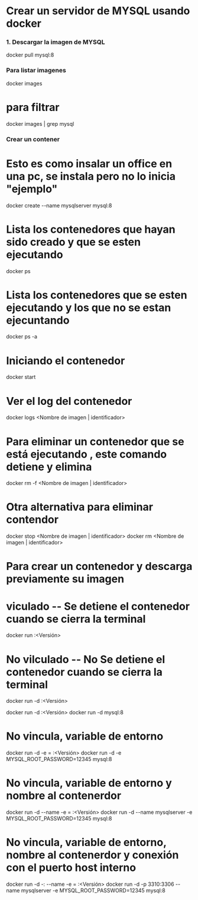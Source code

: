 # Crear un servidor de MYSQL usando docker

### 1. Descargar la imagen de MYSQL

docker pull mysql:8

### Para listar imagenes 

docker images
# para filtrar 
docker images | grep mysql

### Crear un contener

# Esto es como insalar un office en una pc, se instala pero no lo inicia "ejemplo"
docker create --name mysqlserver mysql:8

# Lista los contenedores que hayan sido creado y que se esten ejecutando

docker ps

# Lista los contenedores que se esten ejecutando y los que no se estan ejecuntando

docker ps -a




# Iniciando el contenedor

docker start


# Ver el log del contenedor
docker logs <Nombre de imagen | identificador>

# Para eliminar un contenedor que se está ejecutando , este comando detiene y elimina

docker rm -f <Nombre de imagen | identificador>

# Otra alternativa para eliminar contendor


docker stop <Nombre de imagen | identificador>
docker rm <Nombre de imagen | identificador>

# Para crear un contenedor y descarga previamente su imagen

# viculado -- Se detiene el contenedor cuando se cierra la terminal

docker run <Nombre de la imagen>:<Versión>

# No vilculado -- No Se detiene el contenedor cuando se cierra la terminal

docker run -d <Nombre de la imagen>:<Versión>


docker run -d <Nombre de la imagen>:<Versión>
docker run -d mysql:8 

# No vincula, variable de entorno 
docker run -d -e  <VARIABLE DE ENTORNO>=<VALOR> <Nombre de la imagen>:<Versión>
docker run -d -e MYSQL_ROOT_PASSWORD=12345 mysql:8 

# No vincula, variable de entorno y nombre al contenerdor
docker run -d --name <NOMBRE DEL CONTENEDOR> -e  <VARIABLE DE ENTORNO>=<VALOR> <Nombre de la imagen>:<Versión>
docker run -d --name mysqlserver -e MYSQL_ROOT_PASSWORD=12345 mysql:8 


# No vincula, variable de entorno,  nombre al contenerdor y conexión con el puerto host interno 
docker run -d  -<Puerto HOST>:<Puerto DOCKER>  --name <NOMBRE DEL CONTENEDOR> -e  <VARIABLE DE ENTORNO>=<VALOR> <Nombre de la imagen>:<Versión>
docker run -d -p 3310:3306 --name mysqlserver -e MYSQL_ROOT_PASSWORD=12345 mysql:8 
